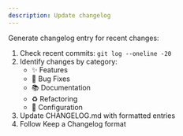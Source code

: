 ```yaml
---
description: Update changelog
---
```


Generate changelog entry for recent changes:

1. Check recent commits: `git log --oneline -20`
2. Identify changes by category:
   - ✨ Features
   - 🐛 Bug Fixes
   - 📚 Documentation
   - ♻️ Refactoring
   - 🔧 Configuration
3. Update CHANGELOG.md with formatted entries
4. Follow Keep a Changelog format